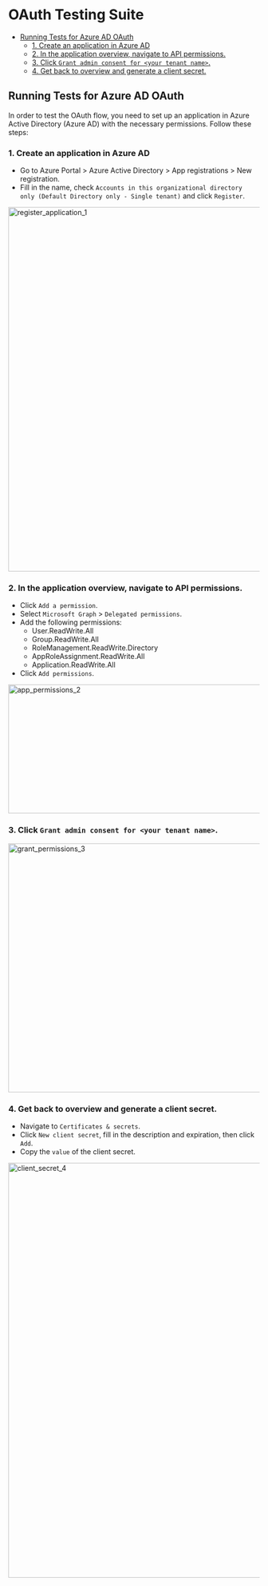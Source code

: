 # OAuth Testing Suite


<!-- TOC -->
  * [Running Tests for Azure AD OAuth](#running-tests-for-azure-ad-oauth)
    * [1. Create an application in Azure AD](#1-create-an-application-in-azure-ad)
    * [2. In the application overview, navigate to API permissions.](#2-in-the-application-overview-navigate-to-api-permissions)
    * [3. Click `Grant admin consent for <your tenant name>`.](#3-click-grant-admin-consent-for-your-tenant-name)
    * [4. Get back to overview and generate a client secret.](#4-get-back-to-overview-and-generate-a-client-secret)
<!-- TOC -->

## Running Tests for Azure AD OAuth

In order to test the OAuth flow, you need to set up an application in Azure Active Directory (Azure AD) with the necessary permissions. Follow these steps:

### 1. Create an application in Azure AD
   - Go to Azure Portal > Azure Active Directory > App registrations > New registration.
   - Fill in the name, check `Accounts in this organizational directory only (Default Directory only - Single tenant)` and click `Register`.
  <img width="1842" height="729" alt="register_application_1" src="https://github.com/user-attachments/assets/95c88b88-680a-4077-a648-1dc41f50a0e9" />

### 2. In the application overview, navigate to API permissions.
   - Click `Add a permission`.
   - Select `Microsoft Graph` > `Delegated permissions`.
   - Add the following permissions:
     - User.ReadWrite.All 
     - Group.ReadWrite.All 
     - RoleManagement.ReadWrite.Directory 
     - AppRoleAssignment.ReadWrite.All 
     - Application.ReadWrite.All
   - Click `Add permissions`.

<img width="797" height="258" alt="app_permissions_2" src="https://github.com/user-attachments/assets/3640d20e-c259-4b21-8a11-72fe55bbbf87" />

### 3. Click `Grant admin consent for <your tenant name>`.
<img width="1294" height="498" alt="grant_permissions_3" src="https://github.com/user-attachments/assets/79439afb-f0d9-48db-a3fb-2336942d702e" />

### 4. Get back to overview and generate a client secret.
   - Navigate to `Certificates & secrets`.
   - Click `New client secret`, fill in the description and expiration, then click `Add`.
   - Copy the `value` of the client secret.
<img width="2483" height="830" alt="client_secret_4" src="https://github.com/user-attachments/assets/49fdc648-2825-4b07-a244-f868653198f1" />
